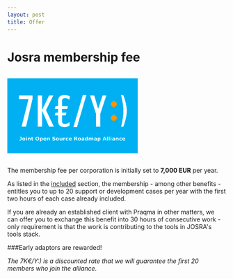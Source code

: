 ```yaml
---
layout: post
title: Offer
---
```

# Josra membership fee

<div class="stdcenter"><img src="/images/josra-fee.png"/></div>

The membership fee per corporation is initially set to __7,000 EUR__ per year. 

As listed in the [included](/included/) section, the membership - among other benefits - entitles you to up to 20 support or development cases per year with the first two hours of each case already included.

If you are already an established client with Praqma in other matters, we can offer you to exchange this benefit into 30 hours of consecutive work - only requirement is that the work is contributing to the tools in JOSRA's tools stack.

###Early adaptors are rewarded!

_The 7K€/Y:) is a discounted rate that we will guarantee the first 20 members who join the alliance._